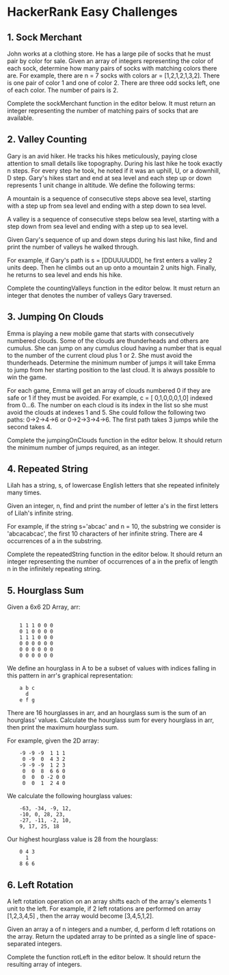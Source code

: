 # HackerRank Easy Challenges

## 1. Sock Merchant 
John works at a clothing store. He has a large pile of socks that he must pair by color for sale. Given an array of 
integers representing the color of each sock, determine how many pairs of socks with matching colors there are.
For example, there are n = 7 socks with colors ar = [1,2,1,2,1,3,2]. There is one pair of color 1 and one of color 2. 
There are three odd socks left, one of each color. The number of pairs is 2.

Complete the sockMerchant function in the editor below. It must return an integer representing the number of matching 
pairs of socks that are available.

## 2. Valley Counting

Gary is an avid hiker. He tracks his hikes meticulously, paying close attention to small details like topography. During
his last hike he took exactly n steps. For every step he took, he noted if it was an uphill, U, or a downhill, D step. 
Gary's hikes start and end at sea level and each step up or down represents 1 unit change in altitude. We define the 
following terms:

A mountain is a sequence of consecutive steps above sea level, starting with a step up from sea level and ending with a 
step down to sea level.

A valley is a sequence of consecutive steps below sea level, starting with a step down from sea level and ending with a 
step up to sea level.

Given Gary's sequence of up and down steps during his last hike, find and print the number of valleys he walked through.

For example, if Gary's path is s = [DDUUUUDD], he first enters a valley 2 units deep. Then he climbs out an up onto a 
mountain 2 units high. Finally, he returns to sea level and ends his hike.

Complete the countingValleys function in the editor below. It must return an integer that denotes the number of valleys 
Gary traversed.

## 3. Jumping On Clouds
Emma is playing a new mobile game that starts with consecutively numbered clouds. Some of the clouds are thunderheads 
and others are cumulus. She can jump on any cumulus cloud having a number that is equal to the number of the current 
cloud plus 1 or 2. She must avoid the thunderheads. Determine the minimum number of jumps it will take Emma to jump from
her starting position to the last cloud. It is always possible to win the game.

For each game, Emma will get an array of clouds numbered 0 if they are safe or 1 if they must be avoided. 
For example, c = [ 0,1,0,0,0,1,0] indexed from 0...6. The number on each cloud is its index in the list so she must 
avoid the clouds at indexes 1 and 5. She could follow the following two paths:  0->2->4->6 or 0->2->3->4->6. The first 
path takes 3 jumps while the second takes 4.

Complete the jumpingOnClouds function in the editor below. It should return the minimum number of jumps required, as an 
integer.

## 4. Repeated String
Lilah has a string, s, of lowercase English letters that she repeated infinitely many times.

Given an integer, n, find and print the number of letter a's in the first  letters of Lilah's infinite string.

For example, if the string s='abcac' and n = 10, the substring we consider is 'abcacabcac', the first 10 characters of her
infinite string. There are 4 occurrences of a in the substring.

Complete the repeatedString function in the editor below. It should return an integer representing the number of 
occurrences of a in the prefix of length n in the infinitely repeating string.

## 5. Hourglass Sum
Given a 6x6 2D Array, arr:
```

    1 1 1 0 0 0
    0 1 0 0 0 0
    1 1 1 0 0 0
    0 0 0 0 0 0
    0 0 0 0 0 0
    0 0 0 0 0 0
```
We define an hourglass in A to be a subset of values with indices falling in this pattern in arr's graphical 
representation:
```
    a b c
      d
    e f g
```
There are 16 hourglasses in arr, and an hourglass sum is the sum of an hourglass' values. Calculate the hourglass sum 
for every hourglass in arr, then print the maximum hourglass sum.

For example, given the 2D array:

```
    -9 -9 -9  1 1 1 
     0 -9  0  4 3 2
    -9 -9 -9  1 2 3
     0  0  8  6 6 0
     0  0  0 -2 0 0
     0  0  1  2 4 0
```
We calculate the following  hourglass values:

```
    -63, -34, -9, 12, 
    -10, 0, 28, 23, 
    -27, -11, -2, 10, 
    9, 17, 25, 18
```
Our highest hourglass value is 28 from the hourglass:

```
    0 4 3
      1
    8 6 6
```

## 6. Left Rotation
A left rotation operation on an array shifts each of the array's elements 1 unit to the left. For example, if 2 left 
rotations are performed on array [1,2,3,4,5] , then the array would become [3,4,5,1,2].

Given an array a of n integers and a number, d, perform d left rotations on the array. Return the updated array to be 
printed as a single line of space-separated integers.

Complete the function rotLeft in the editor below. It should return the resulting array of integers.
